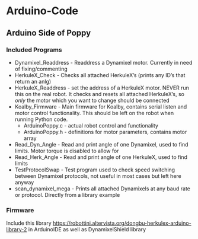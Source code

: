 # Arduino-Code
## Arduino Side of Poppy

### Included Programs
- Dynamixel_Readdress - Readdress a Dynamixel motor. Currently in need of fixing/commenting
- HerkuleX_Check - Checks all attached HerkuleX’s (prints any ID’s that return an anlg)
- HerkuleX_Readdress - set the address of a HerkuleX motor. NEVER run this on the real robot. It checks and resets all attached HerkuleX’s, so *only* the motor which you want to change should be connected
- Koalby_Firmware - Main firmware for Koalby, contains serial listen and motor control functionality. This should be left on the robot when running Python code.
  - ArduinoPoppy.c - actual robot control and functionality
  - ArduinoPoppy.h - definitions for motor parameters, contains motor array
- Read_Dyn_Angle - Read and print angle of one Dynamixel, used to find limits. Motor torque is disabled to allow for
- Read_Herk_Angle - Read and print angle of one HerkuleX, used to find limits
- TestProtocolSwap - Test program used to check speed switching between Dynamixel protocols, not useful in most cases but left here anyway
- scan_dynamixel_mega - Prints all attached Dynamixels at any baud rate or protocol. Directly from a library example

### Firmware

Include this library
https://robottini.altervista.org/dongbu-herkulex-arduino-library-2
in ArduinoIDE as well as DynamixelShield library

